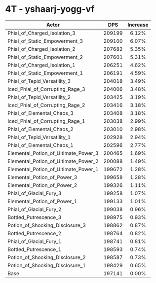 # 4T - yshaarj-yogg-vf
| Actor | DPS | Increase |
|---|:---:|:---:|
|Phial_of_Charged_Isolation_3|209199|6.12%|
|Phial_of_Static_Empowerment_3|209100|6.07%|
|Phial_of_Charged_Isolation_2|207682|5.35%|
|Phial_of_Static_Empowerment_2|207601|5.31%|
|Phial_of_Charged_Isolation_1|206251|4.62%|
|Phial_of_Static_Empowerment_1|206191|4.59%|
|Phial_of_Tepid_Versatility_3|204018|3.49%|
|Iced_Phial_of_Corrupting_Rage_3|204006|3.48%|
|Phial_of_Tepid_Versatility_2|203425|3.19%|
|Iced_Phial_of_Corrupting_Rage_2|203416|3.18%|
|Phial_of_Elemental_Chaos_3|203408|3.18%|
|Iced_Phial_of_Corrupting_Rage_1|203038|2.99%|
|Phial_of_Elemental_Chaos_2|203010|2.98%|
|Phial_of_Tepid_Versatility_1|202928|2.94%|
|Phial_of_Elemental_Chaos_1|202596|2.77%|
|Elemental_Potion_of_Ultimate_Power_3|200465|1.69%|
|Elemental_Potion_of_Ultimate_Power_2|200088|1.49%|
|Elemental_Potion_of_Ultimate_Power_1|199672|1.28%|
|Elemental_Potion_of_Power_3|199658|1.28%|
|Elemental_Potion_of_Power_2|199326|1.11%|
|Phial_of_Glacial_Fury_3|199258|1.07%|
|Elemental_Potion_of_Power_1|199133|1.01%|
|Phial_of_Glacial_Fury_2|199038|0.96%|
|Bottled_Putrescence_3|198975|0.93%|
|Potion_of_Shocking_Disclosure_3|198862|0.87%|
|Bottled_Putrescence_2|198764|0.82%|
|Phial_of_Glacial_Fury_1|198741|0.81%|
|Bottled_Putrescence_1|198593|0.74%|
|Potion_of_Shocking_Disclosure_2|198587|0.73%|
|Potion_of_Shocking_Disclosure_1|198429|0.65%|
|Base|197141|0.00%|

